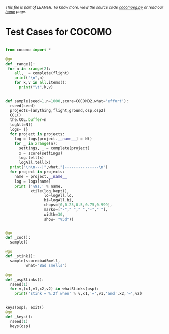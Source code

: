 
<small>_This file is part of LEANER. To know more, view the source code [cocomoeg.py](../src/cocomoeg.py) or read our [home](https://github.com/ai-se/leaner) page._</small>



# Test Cases for COCOMO

````python

from cocomo import *

@go
def _range():
 for n in xrange(2):
    all,_ = complete(flight)
    print("\n",n)
    for k,v in all.items():
      print("\t",k,v)


def sample(seed=1,n=1000,score=COCOMO2,what='effort'):  
  rseed(seed)
  projects=[anything,flight,ground,osp,osp2]
  COL()
  the.COL.buffer=n
  logAll=N()
  logs= {} 
  for project in projects:
    log = logs[project.__name__] = N()
    for _ in xrange(n):
      settings, _ = complete(project)
      x = score(settings)
      log.tell(x)
      logAll.tell(x)
  print("\n\n---|",what,"|---------------\n")
  for project in projects:
    name = project.__name__
    log = logs[name]
    print ('%9s,' % name,
           xtile(log.kept(),
                 lo=logAll.lo,
                 hi=logAll.hi,
                 chops=[0,0.25,0.5,0.75,0.999],
                 marks=["-"," "," ","-"," "],
                 width=30,
                 show= "%5d"))


@go
def _coc(): 
  sample()

@go
def _stink(): 
  sample(score=badSmell,
         what="Bad smells")

@go
def _ospStinks():
  rseed(1)
  for v,(x1,v1,x2,v2) in whatStinks(osp):
    print('stink = %.2f when' % v,x1,'=',v1,'and',x2,'=',v2)


keys(osp); exit()
@go
def _keys():
  rseed(1)
  keys(osp)

````
